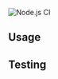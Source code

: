 ![Node.js CI](https://github.com/adamgajzlerowicz/tasks-app-demo/workflows/Node.js%20CI/badge.svg)

## Usage

## Testing
